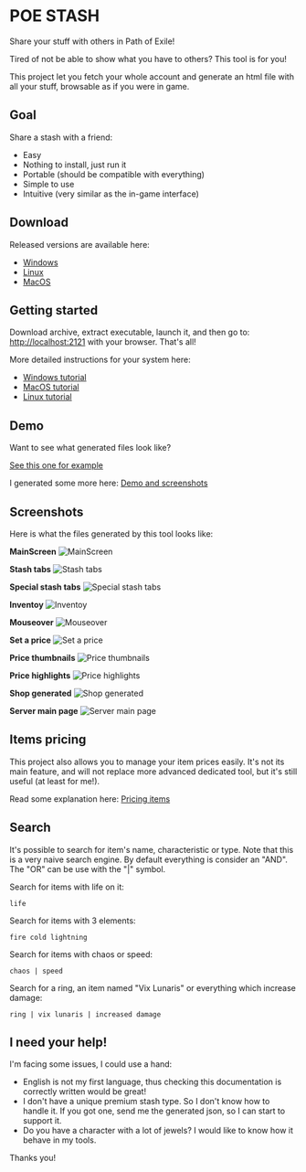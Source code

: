 # POE STASH

Share your stuff with others in Path of Exile!

Tired of not be able to show what you have to others? This tool is for you!

This project let you fetch your whole account and generate an html file with all
your stuff, browsable as if you were in game.

## Goal

Share a stash with a friend:
  * Easy
  * Nothing to install, just run it
  * Portable (should be compatible with everything)
  * Simple to use
  * Intuitive (very similar as the in-game interface)

## Download

Released versions are available here:
  * [Windows](https://github.com/cptpingu/poe-stash/releases/download/v0.5/poe-stash-windows-amd64.zip)
  * [Linux](https://github.com/cptpingu/poe-stash/releases/download/v0.5/poe-stash-linux-x86_64.tar.gz)
  * [MacOS](https://github.com/cptpingu/poe-stash/releases/download/v0.5/poe-stash-darwin-x86_64.tar.gz)

## Getting started

Download archive, extract executable, launch it, and then go to:
[http://localhost:2121](http://localhost:2121) with your browser. That's all!

More detailed instructions for your system here:
  * [Windows tutorial](tutorial_windows.md)
  * [MacOS tutorial](tutorial_mac.md)
  * [Linux tutorial](tutorial_linux.md)

## Demo

Want to see what generated files look like?

[See this one for example](http://0217021.free.fr/poe-stash/demo/all_stash_types-standard.html)

I generated some more here: [Demo and screenshots](http://0217021.free.fr/poe-stash)

## Screenshots

Here is what the files generated by this tool looks like:

**MainScreen**
![MainScreen](http://0217021.free.fr/poe-stash/screenshots/MainScreen.png)

**Stash tabs**
![Stash tabs](http://0217021.free.fr/poe-stash/screenshots/Stash%20tabs.png)

**Special stash tabs**
![Special stash tabs](http://0217021.free.fr/poe-stash/screenshots/Special%20stash%20tabs.png)

**Inventoy**
![Inventoy](http://0217021.free.fr/poe-stash/screenshots/Inventoy.png)

**Mouseover**
![Mouseover](http://0217021.free.fr/poe-stash/screenshots/Mouseover.png)

**Set a price**
![Set a price](http://0217021.free.fr/poe-stash/screenshots/Set%20a%20price.png)

**Price thumbnails**
![Price thumbnails](http://0217021.free.fr/poe-stash/screenshots/Price%20thumbnails.png)

**Price highlights**
![Price highlights](http://0217021.free.fr/poe-stash/screenshots/Price%20highlights.png)

**Shop generated**
![Shop generated](http://0217021.free.fr/poe-stash/screenshots/Shop%20generated.png)

**Server main page**
![Server main page](http://0217021.free.fr/poe-stash/screenshots/Server%20main%20page.png)

## Items pricing

This project also allows you to manage your item prices easily. It's not its
main feature, and will not replace more advanced dedicated tool, but it's still
useful (at least for me!).

Read some explanation here: [Pricing items](prices.md)

## Search

It's possible to search for item's name, characteristic or type. Note that this
is a very naive search engine. By default everything is consider an "AND". The
"OR" can be use with the "|" symbol.

Search for items with life on it:
```
life
```

Search for items with 3 elements:
```
fire cold lightning
```

Search for items with chaos or speed:
```
chaos | speed
```

Search for a ring, an item named "Vix Lunaris" or everything which increase
damage:
```
ring | vix lunaris | increased damage
```

## I need your help!

I'm facing some issues, I could use a hand:
  * English is not my first language, thus checking this documentation is
    correctly written would be great!
  * I don't have a unique premium stash type. So I don't know how to handle it.
    If you got one, send me the generated json, so I can start to support it.
  * Do you have a character with a lot of jewels? I would like to know how it
    behave in my tools.

Thanks you!
